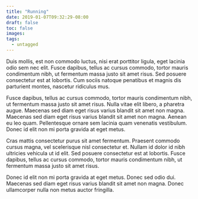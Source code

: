 ```yaml
---
title: "Running"
date: 2019-01-07T09:32:29-08:00
draft: false
toc: false
images:
tags:
  - untagged
---
```


Duis mollis, est non commodo luctus, nisi erat porttitor ligula, eget lacinia odio sem nec elit. Fusce dapibus, tellus ac cursus commodo, tortor mauris condimentum nibh, ut fermentum massa justo sit amet risus. Sed posuere consectetur est at lobortis. Cum sociis natoque penatibus et magnis dis parturient montes, nascetur ridiculus mus.

Fusce dapibus, tellus ac cursus commodo, tortor mauris condimentum nibh, ut fermentum massa justo sit amet risus. Nulla vitae elit libero, a pharetra augue. Maecenas sed diam eget risus varius blandit sit amet non magna. Maecenas sed diam eget risus varius blandit sit amet non magna. Aenean eu leo quam. Pellentesque ornare sem lacinia quam venenatis vestibulum. Donec id elit non mi porta gravida at eget metus.

Cras mattis consectetur purus sit amet fermentum. Praesent commodo cursus magna, vel scelerisque nisl consectetur et. Nullam id dolor id nibh ultricies vehicula ut id elit. Sed posuere consectetur est at lobortis. Fusce dapibus, tellus ac cursus commodo, tortor mauris condimentum nibh, ut fermentum massa justo sit amet risus.

Donec id elit non mi porta gravida at eget metus. Donec sed odio dui. Maecenas sed diam eget risus varius blandit sit amet non magna. Donec ullamcorper nulla non metus auctor fringilla.
